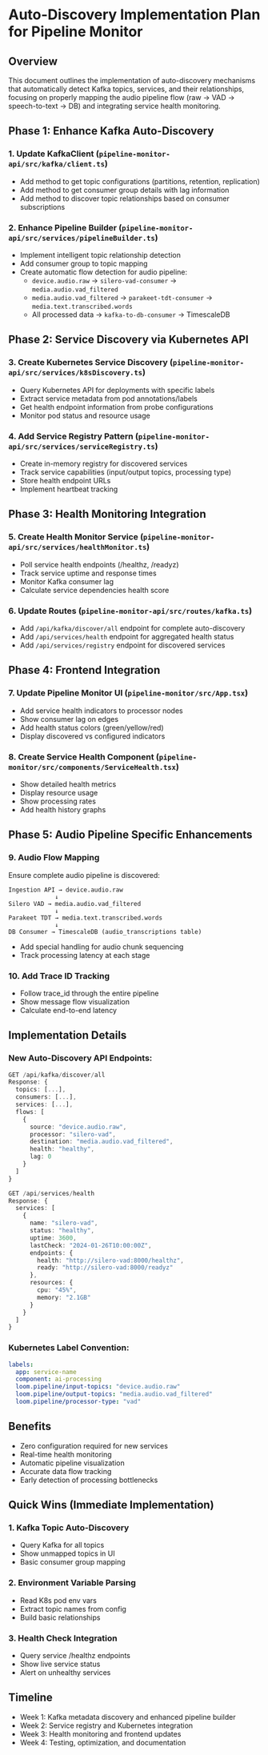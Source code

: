 # Auto-Discovery Implementation Plan for Pipeline Monitor

## Overview
This document outlines the implementation of auto-discovery mechanisms that automatically detect Kafka topics, services, and their relationships, focusing on properly mapping the audio pipeline flow (raw → VAD → speech-to-text → DB) and integrating service health monitoring.

## Phase 1: Enhance Kafka Auto-Discovery

### 1. Update KafkaClient (`pipeline-monitor-api/src/kafka/client.ts`)
- Add method to get topic configurations (partitions, retention, replication)
- Add method to get consumer group details with lag information
- Add method to discover topic relationships based on consumer subscriptions

### 2. Enhance Pipeline Builder (`pipeline-monitor-api/src/services/pipelineBuilder.ts`)
- Implement intelligent topic relationship detection
- Add consumer group to topic mapping
- Create automatic flow detection for audio pipeline:
  - `device.audio.raw` → `silero-vad-consumer` → `media.audio.vad_filtered`
  - `media.audio.vad_filtered` → `parakeet-tdt-consumer` → `media.text.transcribed.words`
  - All processed data → `kafka-to-db-consumer` → TimescaleDB

## Phase 2: Service Discovery via Kubernetes API

### 3. Create Kubernetes Service Discovery (`pipeline-monitor-api/src/services/k8sDiscovery.ts`)
- Query Kubernetes API for deployments with specific labels
- Extract service metadata from pod annotations/labels
- Get health endpoint information from probe configurations
- Monitor pod status and resource usage

### 4. Add Service Registry Pattern (`pipeline-monitor-api/src/services/serviceRegistry.ts`)
- Create in-memory registry for discovered services
- Track service capabilities (input/output topics, processing type)
- Store health endpoint URLs
- Implement heartbeat tracking

## Phase 3: Health Monitoring Integration

### 5. Create Health Monitor Service (`pipeline-monitor-api/src/services/healthMonitor.ts`)
- Poll service health endpoints (/healthz, /readyz)
- Track service uptime and response times
- Monitor Kafka consumer lag
- Calculate service dependencies health score

### 6. Update Routes (`pipeline-monitor-api/src/routes/kafka.ts`)
- Add `/api/kafka/discover/all` endpoint for complete auto-discovery
- Add `/api/services/health` endpoint for aggregated health status
- Add `/api/services/registry` endpoint for discovered services

## Phase 4: Frontend Integration

### 7. Update Pipeline Monitor UI (`pipeline-monitor/src/App.tsx`)
- Add service health indicators to processor nodes
- Show consumer lag on edges
- Add health status colors (green/yellow/red)
- Display discovered vs configured indicators

### 8. Create Service Health Component (`pipeline-monitor/src/components/ServiceHealth.tsx`)
- Show detailed health metrics
- Display resource usage
- Show processing rates
- Add health history graphs

## Phase 5: Audio Pipeline Specific Enhancements

### 9. Audio Flow Mapping
Ensure complete audio pipeline is discovered:
```
Ingestion API → device.audio.raw
             ↓
Silero VAD → media.audio.vad_filtered
             ↓
Parakeet TDT → media.text.transcribed.words
             ↓
DB Consumer → TimescaleDB (audio_transcriptions table)
```
- Add special handling for audio chunk sequencing
- Track processing latency at each stage

### 10. Add Trace ID Tracking
- Follow trace_id through the entire pipeline
- Show message flow visualization
- Calculate end-to-end latency

## Implementation Details

### New Auto-Discovery API Endpoints:

```typescript
GET /api/kafka/discover/all
Response: {
  topics: [...],
  consumers: [...],
  services: [...],
  flows: [
    {
      source: "device.audio.raw",
      processor: "silero-vad",
      destination: "media.audio.vad_filtered",
      health: "healthy",
      lag: 0
    }
  ]
}

GET /api/services/health
Response: {
  services: [
    {
      name: "silero-vad",
      status: "healthy",
      uptime: 3600,
      lastCheck: "2024-01-26T10:00:00Z",
      endpoints: {
        health: "http://silero-vad:8000/healthz",
        ready: "http://silero-vad:8000/readyz"
      },
      resources: {
        cpu: "45%",
        memory: "2.1GB"
      }
    }
  ]
}
```

### Kubernetes Label Convention:
```yaml
labels:
  app: service-name
  component: ai-processing
  loom.pipeline/input-topics: "device.audio.raw"
  loom.pipeline/output-topics: "media.audio.vad_filtered"
  loom.pipeline/processor-type: "vad"
```

## Benefits
- Zero configuration required for new services
- Real-time health monitoring
- Automatic pipeline visualization
- Accurate data flow tracking
- Early detection of processing bottlenecks

## Quick Wins (Immediate Implementation)

### 1. Kafka Topic Auto-Discovery
- Query Kafka for all topics
- Show unmapped topics in UI
- Basic consumer group mapping

### 2. Environment Variable Parsing
- Read K8s pod env vars
- Extract topic names from config
- Build basic relationships

### 3. Health Check Integration
- Query service /healthz endpoints
- Show live service status
- Alert on unhealthy services

## Timeline
- Week 1: Kafka metadata discovery and enhanced pipeline builder
- Week 2: Service registry and Kubernetes integration
- Week 3: Health monitoring and frontend updates
- Week 4: Testing, optimization, and documentation